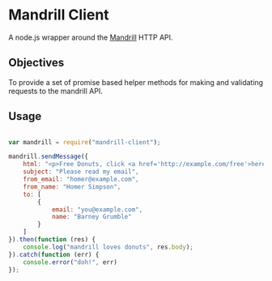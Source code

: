 # Mandrill Client

A node.js wrapper around the [Mandrill](https://mandrillapp.com) HTTP API.

## Objectives

To provide a set of promise based helper methods for making and validating requests to the mandrill API.

## Usage

```js

var mandrill = require("mandrill-client");

mandrill.sendMessage({
    html: "<p>Free Donuts, click <a href='http://example.com/free'>here</a></p>",
    subject: "Please read my email",
    from_email: "homer@example.com",
    from_name: "Homer Simpson",
    to: [
        {
            email: "you@example.com",
            name: "Barney Grumble"
        }
    ]
}).then(function (res) {
    console.log("mandrill loves donuts", res.body);
}).catch(function (err) {
    console.error("doh!", err)
});

```